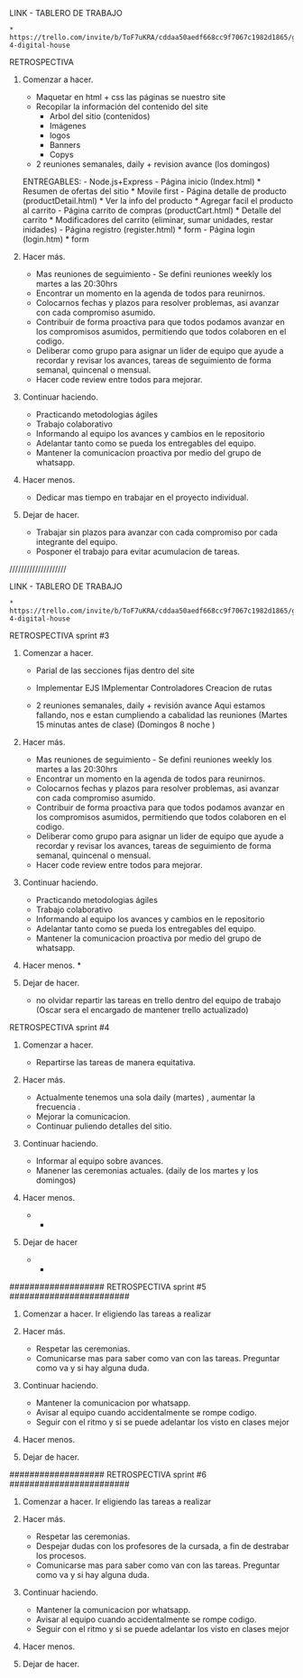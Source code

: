 LINK - TABLERO DE TRABAJO

    * https://trello.com/invite/b/ToF7uKRA/cddaa50aedf668cc9f7067c1982d1865/grupo-4-digital-house


RETROSPECTIVA

1. Comenzar a hacer.

    * Maquetar en html + css las páginas se nuestro site
    * Recopilar la información del contenido del site
        - Arbol del sitio (contenidos)
        - Imágenes
        - logos
        - Banners
        - Copys
    * 2 reuniones semanales, daily + revision avance (los domingos)

    ENTREGABLES:
        - Node.js+Express
        - Página inicio (Index.html)
            * Resumen de ofertas del sitio
            * Movile first
        - Página detalle de producto (productDetail.html)
            * Ver la info del producto
            * Agregar facil el producto al carrito
        - Página carrito de compras (productCart.html)
            * Detalle del carrito
            * Modificadores del carrito (eliminar, sumar unidades, restar inidades)
        - Página registro (register.html)
            * form
        - Página login (login.htm)
            * form
        

2. Hacer más.
    * Mas reuniones de seguimiento - Se defini reuniones weekly los martes a las 20:30hrs
    * Encontrar un momento en la agenda de todos para reunirnos.
    * Colocarnos fechas y plazos para resolver problemas, asi avanzar con cada compromiso asumido.
    * Contribuir de forma proactiva para que todos podamos avanzar en los compromisos asumidos, permitiendo que todos colaboren en el codigo.
    * Deliberar como grupo para asignar un lider de equipo que ayude a recordar y revisar los avances, tareas de seguimiento de forma semanal, quincenal o mensual.
    * Hacer code review entre todos para mejorar.


3. Continuar haciendo.
    * Practicando metodologias ágiles
    * Trabajo colaborativo
    * Informando al equipo los avances y cambios en le repositorio
    * Adelantar tanto como se pueda los entregables del equipo.
    * Mantener la comunicacion proactiva por medio del grupo de whatsapp.
    

4. Hacer menos.
    * Dedicar mas tiempo en trabajar en el proyecto individual.

5. Dejar de hacer.
    * Trabajar sin plazos para avanzar con cada compromiso por cada integrante del equipo.
    * Posponer el trabajo para evitar acumulacion de tareas.

////////////////////



LINK - TABLERO DE TRABAJO

    * https://trello.com/invite/b/ToF7uKRA/cddaa50aedf668cc9f7067c1982d1865/grupo-4-digital-house


RETROSPECTIVA sprint #3

1. Comenzar a hacer.

    * Parial de las secciones fijas dentro del site
    * Implementar EJS
    IMplementar Controladores
    Creacion de rutas

    * 2 reuniones semanales, daily + revisión avance 
      Aqui estamos fallando, nos e estan cumpliendo a cabalidad las reuniones
      (Martes 15 minutas antes de clase)
      (Domingos 8 noche )

    
    
2. Hacer más.
    * Mas reuniones de seguimiento - Se defini reuniones weekly los martes a las 20:30hrs
    * Encontrar un momento en la agenda de todos para reunirnos.
    * Colocarnos fechas y plazos para resolver problemas, asi avanzar con cada compromiso asumido.
    * Contribuir de forma proactiva para que todos podamos avanzar en los compromisos asumidos, permitiendo que todos colaboren en el codigo.
    * Deliberar como grupo para asignar un lider de equipo que ayude a recordar y revisar los avances, tareas de seguimiento de forma semanal, quincenal o mensual.
    * Hacer code review entre todos para mejorar.

3. Continuar haciendo.
    * Practicando metodologias ágiles
    * Trabajo colaborativo
    * Informando al equipo los avances y cambios en le repositorio
    * Adelantar tanto como se pueda los entregables del equipo.
    * Mantener la comunicacion proactiva por medio del grupo de whatsapp.
    
4. Hacer menos.
    * 

5. Dejar de hacer.
    * no olvidar repartir las tareas en trello dentro del equipo de trabajo (Oscar sera el encargado de mantener trello actualizado)


RETROSPECTIVA sprint #4

1. Comenzar a hacer.

    * Repartirse las tareas de manera equitativa.  
    
2. Hacer más.

    * Actualmente tenemos una sola daily (martes) , aumentar la frecuencia .
    * Mejorar la comunicacion.
    * Continuar puliendo detalles del sitio.

3. Continuar haciendo.

    * Informar al equipo sobre avances. 
    * Manener las ceremonias actuales. (daily de los martes y los domingos)
    
4. Hacer menos.

    * -

5. Dejar de hacer

    *  -


###################   RETROSPECTIVA sprint #5 ########################
1. Comenzar a hacer.
   Ir eligiendo las tareas a realizar
    
2. Hacer más.
   * Respetar las ceremonias.
   * Comunicarse mas para saber como van con las tareas. Preguntar como va y si hay alguna duda.
    
3. Continuar haciendo.
   * Mantener la comunicacion por whatsapp.
   * Avisar al equipo cuando accidentalmente se rompe codigo.
   * Seguir con el ritmo y si se puede adelantar los visto en clases mejor
    
4. Hacer menos.
    

5. Dejar de hacer.

###################   RETROSPECTIVA sprint #6 ########################
1. Comenzar a hacer.
   Ir eligiendo las tareas a realizar
    
2. Hacer más.
   * Respetar las ceremonias.
   * Despejar dudas con los profesores de la cursada, a fin de destrabar los procesos.
   * Comunicarse mas para saber como van con las tareas. Preguntar como va y si hay alguna duda.
    
3. Continuar haciendo.
   * Mantener la comunicacion por whatsapp.
   * Avisar al equipo cuando accidentalmente se rompe codigo.
   * Seguir con el ritmo y si se puede adelantar los visto en clases mejor
    
4. Hacer menos.
    

5. Dejar de hacer.
   


